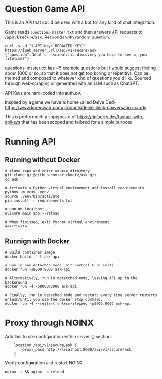 # Question Game API
This is an API that could be used with a bot for any kind of chat integration.

Game reads `questions-master.txt` and then answers API requests to /api/v1/secure/ask. Responds with random question.

```console
curl -s -H "X-API-Key: REDACTED_KEY1" https://[web_server_url]/api/v1/secure/ask 
{"question":"What's a scientific discovery you hope to see in your lifetime?"}
```

questions-master.txt has ~5 example questions but I would suggest finding about 1000 or so, so that it does not get too boring or repetitive. Can be themed and composed to whatever kind of questions you'd like. Sourced through web-scraping or generated with an LLM such as ChatGPT.

API Keys are hard-coded into auth.py.

Inspired by a game we have at home called Delve Deck https://www.boredwalk.com/products/delve-deck-conversation-cards

This is pretty much a copy/paste of https://timberry.dev/fastapi-with-apikeys that has been scoped and tailored for a simple purpose

# Running API

## Running without Docker
```console
# clone repo and enter source directory
git clone git@github.com:erickmetz/ask.git
cd ask

# Activate a Python virtual environment and install requirements
python -m venv .venv
source .venv/bin/activate
pip install -r requirements.txt

# Run on localhost
uvicorn main:app --reload

# When finished, exit Python virtual environment
deactivate
```

## Runnign with Docker
```console
# Build container image
docker build . -t ask-api

# Run in non-detached mode (hit control C to exit)
docker run -p8000:8000 ask-api

# Alternatively, run in detatched mode, leaving API up in the background
docker run -d -p8000:8000 ask-api

# Finally, run in detached mode and restart every time server restarts unless/until you use the docker stop command.
docker run -d --restart unless-stopped -p8000:8000 ask-api
```

# Proxy through NGINX
Add this to site configuration within server {} section.

```
    location /api/v1/secure/ask {
        proxy_pass http://localhost:8000/api/v1/secure/ask;
    }
```

Verify configuration and restart NGINX
```
nginx -t && nginx -s reload
```
